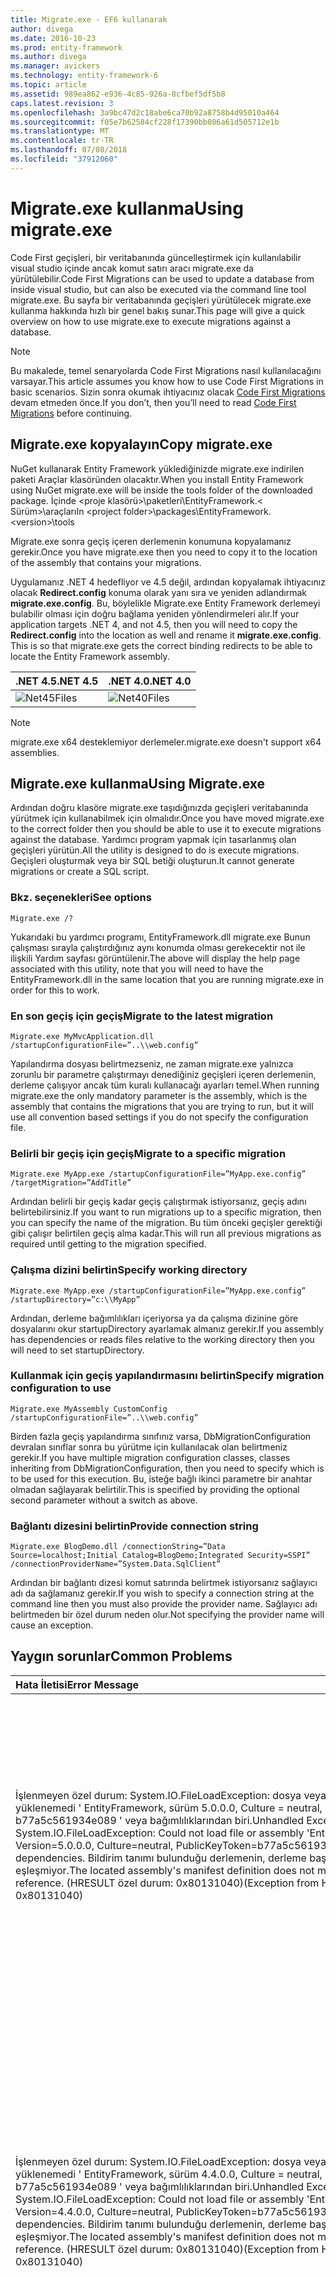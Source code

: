 ```yaml
---
title: Migrate.exe - EF6 kullanarak
author: divega
ms.date: 2016-10-23
ms.prod: entity-framework
ms.author: divega
ms.manager: avickers
ms.technology: entity-framework-6
ms.topic: article
ms.assetid: 989ea862-e936-4c85-926a-8cfbef5df5b8
caps.latest.revision: 3
ms.openlocfilehash: 3a9bc47d2c18abe6ca70b92a8758b4d95010a464
ms.sourcegitcommit: f05e7b62584cf228f17390bb086a61d505712e1b
ms.translationtype: MT
ms.contentlocale: tr-TR
ms.lasthandoff: 07/08/2018
ms.locfileid: "37912060"
---
```

# <a name="using-migrateexe"></a><span data-ttu-id="5803a-102">Migrate.exe kullanma</span><span class="sxs-lookup"><span data-stu-id="5803a-102">Using migrate.exe</span></span>
<span data-ttu-id="5803a-103">Code First geçişleri, bir veritabanında güncelleştirmek için kullanılabilir visual studio içinde ancak komut satırı aracı migrate.exe da yürütülebilir.</span><span class="sxs-lookup"><span data-stu-id="5803a-103">Code First Migrations can be used to update a database from inside visual studio, but can also be executed via the command line tool migrate.exe.</span></span> <span data-ttu-id="5803a-104">Bu sayfa bir veritabanında geçişleri yürütülecek migrate.exe kullanma hakkında hızlı bir genel bakış sunar.</span><span class="sxs-lookup"><span data-stu-id="5803a-104">This page will give a quick overview on how to use migrate.exe to execute migrations against a database.</span></span>

> [!NOTE]
> <span data-ttu-id="5803a-105">Bu makalede, temel senaryolarda Code First Migrations nasıl kullanılacağını varsayar.</span><span class="sxs-lookup"><span data-stu-id="5803a-105">This article assumes you know how to use Code First Migrations in basic scenarios.</span></span> <span data-ttu-id="5803a-106">Sizin sonra okumak ihtiyacınız olacak [Code First Migrations](~/ef6/modeling/code-first/migrations/index.md) devam etmeden önce.</span><span class="sxs-lookup"><span data-stu-id="5803a-106">If you don’t, then you’ll need to read [Code First Migrations](~/ef6/modeling/code-first/migrations/index.md) before continuing.</span></span>

## <a name="copy-migrateexe"></a><span data-ttu-id="5803a-107">Migrate.exe kopyalayın</span><span class="sxs-lookup"><span data-stu-id="5803a-107">Copy migrate.exe</span></span>

<span data-ttu-id="5803a-108">NuGet kullanarak Entity Framework yüklediğinizde migrate.exe indirilen paketi Araçlar klasöründen olacaktır.</span><span class="sxs-lookup"><span data-stu-id="5803a-108">When you install Entity Framework using NuGet migrate.exe will be inside the tools folder of the downloaded package.</span></span> <span data-ttu-id="5803a-109">İçinde &lt;proje klasörü&gt;\\paketleri\\EntityFramework.&lt; Sürüm&gt;\\araçları</span><span class="sxs-lookup"><span data-stu-id="5803a-109">In &lt;project folder&gt;\\packages\\EntityFramework.&lt;version&gt;\\tools</span></span>

<span data-ttu-id="5803a-110">Migrate.exe sonra geçiş içeren derlemenin konumuna kopyalamanız gerekir.</span><span class="sxs-lookup"><span data-stu-id="5803a-110">Once you have migrate.exe then you need to copy it to the location of the assembly that contains your migrations.</span></span>

<span data-ttu-id="5803a-111">Uygulamanız .NET 4 hedefliyor ve 4.5 değil, ardından kopyalamak ihtiyacınız olacak **Redirect.config** konuma olarak yanı sıra ve yeniden adlandırmak **migrate.exe.config**. Bu, böylelikle Migrate.exe Entity Framework derlemeyi bulabilir olması için doğru bağlama yeniden yönlendirmeleri alır.</span><span class="sxs-lookup"><span data-stu-id="5803a-111">If your application targets .NET 4, and not 4.5, then you will need to copy the **Redirect.config** into the location as well and rename it **migrate.exe.config**. This is so that migrate.exe gets the correct binding redirects to be able to locate the Entity Framework assembly.</span></span>

| <span data-ttu-id="5803a-112">.NET 4.5</span><span class="sxs-lookup"><span data-stu-id="5803a-112">.NET 4.5</span></span>                                   | <span data-ttu-id="5803a-113">.NET 4.0</span><span class="sxs-lookup"><span data-stu-id="5803a-113">.NET 4.0</span></span>                                   |
|:-------------------------------------------|:-------------------------------------------|
| ![Net45Files](~/ef6/media/net45files.png)  | ![Net40Files](~/ef6/media/net40files.png)  |

> [!NOTE]
> <span data-ttu-id="5803a-116">migrate.exe x64 desteklemiyor derlemeler.</span><span class="sxs-lookup"><span data-stu-id="5803a-116">migrate.exe doesn't support x64 assemblies.</span></span>

## <a name="using-migrateexe"></a><span data-ttu-id="5803a-117">Migrate.exe kullanma</span><span class="sxs-lookup"><span data-stu-id="5803a-117">Using Migrate.exe</span></span>

<span data-ttu-id="5803a-118">Ardından doğru klasöre migrate.exe taşıdığınızda geçişleri veritabanında yürütmek için kullanabilmek için olmalıdır.</span><span class="sxs-lookup"><span data-stu-id="5803a-118">Once you have moved migrate.exe to the correct folder then you should be able to use it to execute migrations against the database.</span></span> <span data-ttu-id="5803a-119">Yardımcı program yapmak için tasarlanmış olan geçişleri yürütün.</span><span class="sxs-lookup"><span data-stu-id="5803a-119">All the utility is designed to do is execute migrations.</span></span> <span data-ttu-id="5803a-120">Geçişleri oluşturmak veya bir SQL betiği oluşturun.</span><span class="sxs-lookup"><span data-stu-id="5803a-120">It cannot generate migrations or create a SQL script.</span></span>

### <a name="see-options"></a><span data-ttu-id="5803a-121">Bkz. seçenekleri</span><span class="sxs-lookup"><span data-stu-id="5803a-121">See options</span></span>

``` console
Migrate.exe /?
```

<span data-ttu-id="5803a-122">Yukarıdaki bu yardımcı programı, EntityFramework.dll migrate.exe Bunun çalışması sırayla çalıştırdığınız aynı konumda olması gerekecektir not ile ilişkili Yardım sayfası görüntülenir.</span><span class="sxs-lookup"><span data-stu-id="5803a-122">The above will display the help page associated with this utility, note that you will need to have the EntityFramework.dll in the same location that you are running migrate.exe in order for this to work.</span></span>

### <a name="migrate-to-the-latest-migration"></a><span data-ttu-id="5803a-123">En son geçiş için geçiş</span><span class="sxs-lookup"><span data-stu-id="5803a-123">Migrate to the latest migration</span></span>

``` console
Migrate.exe MyMvcApplication.dll /startupConfigurationFile=”..\\web.config”
```

<span data-ttu-id="5803a-124">Yapılandırma dosyası belirtmezseniz, ne zaman migrate.exe yalnızca zorunlu bir parametre çalıştırmayı denediğiniz geçişleri içeren derlemenin, derleme çalışıyor ancak tüm kuralı kullanacağı ayarları temel.</span><span class="sxs-lookup"><span data-stu-id="5803a-124">When running migrate.exe the only mandatory parameter is the assembly, which is the assembly that contains the migrations that you are trying to run, but it will use all convention based settings if you do not specify the configuration file.</span></span>

### <a name="migrate-to-a-specific-migration"></a><span data-ttu-id="5803a-125">Belirli bir geçiş için geçiş</span><span class="sxs-lookup"><span data-stu-id="5803a-125">Migrate to a specific migration</span></span>

``` console
Migrate.exe MyApp.exe /startupConfigurationFile=”MyApp.exe.config” /targetMigration=”AddTitle”
```

<span data-ttu-id="5803a-126">Ardından belirli bir geçiş kadar geçiş çalıştırmak istiyorsanız, geçiş adını belirtebilirsiniz.</span><span class="sxs-lookup"><span data-stu-id="5803a-126">If you want to run migrations up to a specific migration, then you can specify the name of the migration.</span></span> <span data-ttu-id="5803a-127">Bu tüm önceki geçişler gerektiği gibi çalışır belirtilen geçiş alma kadar.</span><span class="sxs-lookup"><span data-stu-id="5803a-127">This will run all previous migrations as required until getting to the migration specified.</span></span>

### <a name="specify-working-directory"></a><span data-ttu-id="5803a-128">Çalışma dizini belirtin</span><span class="sxs-lookup"><span data-stu-id="5803a-128">Specify working directory</span></span>

``` console
Migrate.exe MyApp.exe /startupConfigurationFile=”MyApp.exe.config” /startupDirectory=”c:\\MyApp”
```

<span data-ttu-id="5803a-129">Ardından, derleme bağımlılıkları içeriyorsa ya da çalışma dizinine göre dosyalarını okur startupDirectory ayarlamak almanız gerekir.</span><span class="sxs-lookup"><span data-stu-id="5803a-129">If you assembly has dependencies or reads files relative to the working directory then you will need to set startupDirectory.</span></span>

### <a name="specify-migration-configuration-to-use"></a><span data-ttu-id="5803a-130">Kullanmak için geçiş yapılandırmasını belirtin</span><span class="sxs-lookup"><span data-stu-id="5803a-130">Specify migration configuration to use</span></span>

``` console
Migrate.exe MyAssembly CustomConfig /startupConfigurationFile=”..\\web.config”
```

<span data-ttu-id="5803a-131">Birden fazla geçiş yapılandırma sınıfınız varsa, DbMigrationConfiguration devralan sınıflar sonra bu yürütme için kullanılacak olan belirtmeniz gerekir.</span><span class="sxs-lookup"><span data-stu-id="5803a-131">If you have multiple migration configuration classes, classes inheriting from DbMigrationConfiguration, then you need to specify which is to be used for this execution.</span></span> <span data-ttu-id="5803a-132">Bu, isteğe bağlı ikinci parametre bir anahtar olmadan sağlayarak belirtilir.</span><span class="sxs-lookup"><span data-stu-id="5803a-132">This is specified by providing the optional second parameter without a switch as above.</span></span>

### <a name="provide-connection-string"></a><span data-ttu-id="5803a-133">Bağlantı dizesini belirtin</span><span class="sxs-lookup"><span data-stu-id="5803a-133">Provide connection string</span></span>

``` console
Migrate.exe BlogDemo.dll /connectionString=”Data Source=localhost;Initial Catalog=BlogDemo;Integrated Security=SSPI” /connectionProviderName=”System.Data.SqlClient”
```

<span data-ttu-id="5803a-134">Ardından bir bağlantı dizesi komut satırında belirtmek istiyorsanız sağlayıcı adı da sağlamanız gerekir.</span><span class="sxs-lookup"><span data-stu-id="5803a-134">If you wish to specify a connection string at the command line then you must also provide the provider name.</span></span> <span data-ttu-id="5803a-135">Sağlayıcı adı belirtmeden bir özel durum neden olur.</span><span class="sxs-lookup"><span data-stu-id="5803a-135">Not specifying the provider name will cause an exception.</span></span>

## <a name="common-problems"></a><span data-ttu-id="5803a-136">Yaygın sorunlar</span><span class="sxs-lookup"><span data-stu-id="5803a-136">Common Problems</span></span>

| <span data-ttu-id="5803a-137">Hata İletisi</span><span class="sxs-lookup"><span data-stu-id="5803a-137">Error Message</span></span>                                                                                                                                                                                                                                                                                                                      | <span data-ttu-id="5803a-138">Çözüm</span><span class="sxs-lookup"><span data-stu-id="5803a-138">Solution</span></span>                                                                                                                                                                                                                                                                                             |
|:-----------------------------------------------------------------------------------------------------------------------------------------------------------------------------------------------------------------------------------------------------------------------------------------------------------------------------------|:-----------------------------------------------------------------------------------------------------------------------------------------------------------------------------------------------------------------------------------------------------------------------------------------------------|
| <span data-ttu-id="5803a-139">İşlenmeyen özel durum: System.IO.FileLoadException: dosya veya derleme yüklenemedi ' EntityFramework, sürüm 5.0.0.0, Culture = neutral, PublicKeyToken = b77a5c561934e089 ' veya bağımlılıklarından biri.</span><span class="sxs-lookup"><span data-stu-id="5803a-139">Unhandled Exception: System.IO.FileLoadException:  Could not load file or assembly 'EntityFramework, Version=5.0.0.0, Culture=neutral, PublicKeyToken=b77a5c561934e089' or one of its dependencies.</span></span> <span data-ttu-id="5803a-140">Bildirim tanımı bulunduğu derlemenin, derleme başvurusunu eşleşmiyor.</span><span class="sxs-lookup"><span data-stu-id="5803a-140">The located assembly's manifest definition does not match the assembly reference.</span></span> <span data-ttu-id="5803a-141">(HRESULT özel durum: 0x80131040)</span><span class="sxs-lookup"><span data-stu-id="5803a-141">(Exception from HRESULT: 0x80131040)</span></span>         | <span data-ttu-id="5803a-142">Bu, genellikle Redirect.config dosya bir .NET 4 uygulaması çalıştıran anlamına gelir.</span><span class="sxs-lookup"><span data-stu-id="5803a-142">This typically means that you are running a .NET 4 application without the Redirect.config file.</span></span> <span data-ttu-id="5803a-143">Redirect.config migrate.exe aynı konuma kopyalayın ve migrate.exe.config için yeniden adlandırmanız gerekir.</span><span class="sxs-lookup"><span data-stu-id="5803a-143">You need to copy the Redirect.config to the same location as migrate.exe and rename it to migrate.exe.config.</span></span>                                                                                       |
| <span data-ttu-id="5803a-144">İşlenmeyen özel durum: System.IO.FileLoadException: dosya veya derleme yüklenemedi ' EntityFramework, sürüm 4.4.0.0, Culture = neutral, PublicKeyToken = b77a5c561934e089 ' veya bağımlılıklarından biri.</span><span class="sxs-lookup"><span data-stu-id="5803a-144">Unhandled Exception: System.IO.FileLoadException: Could not load file or assembly 'EntityFramework, Version=4.4.0.0, Culture=neutral, PublicKeyToken=b77a5c561934e089' or one of its dependencies.</span></span> <span data-ttu-id="5803a-145">Bildirim tanımı bulunduğu derlemenin, derleme başvurusunu eşleşmiyor.</span><span class="sxs-lookup"><span data-stu-id="5803a-145">The located assembly's manifest definition does not match the assembly reference.</span></span> <span data-ttu-id="5803a-146">(HRESULT özel durum: 0x80131040)</span><span class="sxs-lookup"><span data-stu-id="5803a-146">(Exception from HRESULT: 0x80131040)</span></span>          | <span data-ttu-id="5803a-147">Bu özel durumun Redirect.config uygulamayla migrate.exe konuma kopyalanan bir .NET 4.5 çalıştırdığınız anlamına gelir.</span><span class="sxs-lookup"><span data-stu-id="5803a-147">This exception means that you are running a .NET 4.5 application with the Redirect.config copied to the migrate.exe location.</span></span> <span data-ttu-id="5803a-148">Ardından uygulamanız .NET 4.5 ise yeniden yönlendirmeleri içinde ile yapılandırma dosyası olması gerekmez.</span><span class="sxs-lookup"><span data-stu-id="5803a-148">If your app is .NET 4.5 then you do not need to have the config file with the redirects inside.</span></span> <span data-ttu-id="5803a-149">Migrate.exe.config dosyasını silin.</span><span class="sxs-lookup"><span data-stu-id="5803a-149">Delete the migrate.exe.config file.</span></span>                                    |
| <span data-ttu-id="5803a-150">Hata: Bekleyen değişiklikleri ve otomatik geçişi devre dışı olduğundan geçerli model eşleştirilecek veritabanı güncelleştirilemedi.</span><span class="sxs-lookup"><span data-stu-id="5803a-150">ERROR: Unable to update database to match the current model because there are pending changes and automatic migration is disabled.</span></span> <span data-ttu-id="5803a-151">Kod tabanlı bir geçiş için bekleyen model değişiklikleri yazma ya da otomatik geçişi etkinleştirin.</span><span class="sxs-lookup"><span data-stu-id="5803a-151">Either write the pending model changes to a code-based migration or enable automatic migration.</span></span> <span data-ttu-id="5803a-152">İçin DbMigrationsConfiguration.AutomaticMigrationsEnabled etkinleştir otomatik geçiş için true olarak ayarlayın.</span><span class="sxs-lookup"><span data-stu-id="5803a-152">Set DbMigrationsConfiguration.AutomaticMigrationsEnabled to true to enable automatic migration.</span></span> | <span data-ttu-id="5803a-153">Çalışan bir geçiş modelinde yapılan değişikliklerle başa oluşturmadıysanız ve veritabanı modeli eşleşmiyor, geçiş işlemi gerçekleştirirseniz bu hata oluşur.</span><span class="sxs-lookup"><span data-stu-id="5803a-153">This error occurs if running migrate when you haven’t created a migration to cope with changes made to the model, and the database does not match the model.</span></span> <span data-ttu-id="5803a-154">Sonra veritabanını yükseltmek için bir geçiş oluşturmadan migrate.exe çalıştırarak bir model sınıfı için bir özellik ekleme, bu bir örnektir.</span><span class="sxs-lookup"><span data-stu-id="5803a-154">Adding a property to a model class then running migrate.exe without creating a migration to upgrade the database is an example of this.</span></span> |
| <span data-ttu-id="5803a-155">Hata: Tür için üye çözümlenemedi ' System.Data.Entity.Migrations.Design.ToolingFacade+UpdateRunner,EntityFramework, sürüm 5.0.0.0, Culture = neutral, PublicKeyToken = b77a5c561934e089 '.</span><span class="sxs-lookup"><span data-stu-id="5803a-155">ERROR: Type is not resolved for member 'System.Data.Entity.Migrations.Design.ToolingFacade+UpdateRunner,EntityFramework, Version=5.0.0.0, Culture=neutral, PublicKeyToken=b77a5c561934e089'.</span></span>                                                                                                                                       | <span data-ttu-id="5803a-156">Bu hata yanlış başlangıç dizini belirterek neden olabilir.</span><span class="sxs-lookup"><span data-stu-id="5803a-156">This error can be caused by specifying an incorrect startup directory.</span></span> <span data-ttu-id="5803a-157">Bu migrate.exe konumunu olmalıdır</span><span class="sxs-lookup"><span data-stu-id="5803a-157">This must be the location of migrate.exe</span></span>                                                                                                                                                                                      |
| <span data-ttu-id="5803a-158">İşlenmeyen özel durum: System.NullReferenceException: nesne başvurusu bir nesnenin örneğine ayarlanmadı.</span><span class="sxs-lookup"><span data-stu-id="5803a-158">Unhandled Exception: System.NullReferenceException: Object reference not set to an instance of an object.</span></span> <br/>   <span data-ttu-id="5803a-159">(String [] args) System.Data.Entity.Migrations.Console.Program.Main</span><span class="sxs-lookup"><span data-stu-id="5803a-159">at System.Data.Entity.Migrations.Console.Program.Main(String[] args)</span></span>                                                                                                                                             | <span data-ttu-id="5803a-160">Bu, kullanmakta olduğunuz bir senaryo için gerekli bir parametre belirtmeden kaynaklanabilir.</span><span class="sxs-lookup"><span data-stu-id="5803a-160">This can be caused by not specifying a required parameter for a scenario that you are using.</span></span> <span data-ttu-id="5803a-161">Örneğin bir bağlantı dizesi sağlayıcı adı belirtmeden belirtme.</span><span class="sxs-lookup"><span data-stu-id="5803a-161">For example specifying a connection string without specifying the provider name.</span></span>                                                                                                                        |
| <span data-ttu-id="5803a-162">Hata: birden fazla geçişleri yapılandırma türü 'ClassLibrary1' derlemesinde bulunamadı.</span><span class="sxs-lookup"><span data-stu-id="5803a-162">ERROR: More than one migrations configuration type was found in the assembly 'ClassLibrary1'.</span></span> <span data-ttu-id="5803a-163">Kullanılacak adı belirtin.</span><span class="sxs-lookup"><span data-stu-id="5803a-163">Specify the name of the one to use.</span></span>                                                                                                                                                                                                  | <span data-ttu-id="5803a-164">Hata durumları gibi belirtilen derlemede birden fazla yapılandırma sınıfı yoktur.</span><span class="sxs-lookup"><span data-stu-id="5803a-164">As the error states, there is more than one configuration class in the given assembly.</span></span> <span data-ttu-id="5803a-165">Kullanılacağını belirtmek için /configurationType anahtarını kullanmanız gerekir.</span><span class="sxs-lookup"><span data-stu-id="5803a-165">You must use the /configurationType switch to specify which to use.</span></span>                                                                                                                                           |
| <span data-ttu-id="5803a-166">Hata: dosya veya derleme yüklenemedi '&lt;assemblyName&gt;' veya bağımlılıklarından biri.</span><span class="sxs-lookup"><span data-stu-id="5803a-166">ERROR: Could not load file or assembly ‘&lt;assemblyName&gt;’ or one of its dependencies.</span></span> <span data-ttu-id="5803a-167">Verilen derleme adı veya kod temeli geçersizdi.</span><span class="sxs-lookup"><span data-stu-id="5803a-167">The given assembly name or codebase was invalid.</span></span> <span data-ttu-id="5803a-168">(HRESULT özel durum: 0x80131047)</span><span class="sxs-lookup"><span data-stu-id="5803a-168">(Exception from HRESULT: 0x80131047)</span></span>                                                                                                                                                    | <span data-ttu-id="5803a-169">Bu yanlış bir derleme adı belirterek veya olmaması neden olabilir</span><span class="sxs-lookup"><span data-stu-id="5803a-169">This can be caused by specifying an assembly name incorrectly or not having</span></span>                                                                                                                                                                                                                          |
| <span data-ttu-id="5803a-170">Hata: dosya veya derleme yüklenemedi '&lt;assemblyName&gt;' veya bağımlılıklarından biri.</span><span class="sxs-lookup"><span data-stu-id="5803a-170">ERROR: Could not load file or assembly ‘&lt;assemblyName&gt;' or one of its dependencies.</span></span> <span data-ttu-id="5803a-171">Bir programı hatalı biçimde yüklemek için girişimde bulunuldu.</span><span class="sxs-lookup"><span data-stu-id="5803a-171">An attempt was made to load a program with an incorrect format.</span></span>                                                                                                                                                                          | <span data-ttu-id="5803a-172">X x64 karşı migrate.exe çalıştırmayı denediğiniz Bu, uygulama.</span><span class="sxs-lookup"><span data-stu-id="5803a-172">This happens if you are trying to run migrate.exe against an x64 application.</span></span> <span data-ttu-id="5803a-173">EF 5.0 ve aşağıda x86 yalnızca iş olacaktır.</span><span class="sxs-lookup"><span data-stu-id="5803a-173">EF 5.0 and below will only work on x86.</span></span>                                                                                                                                                                                |

